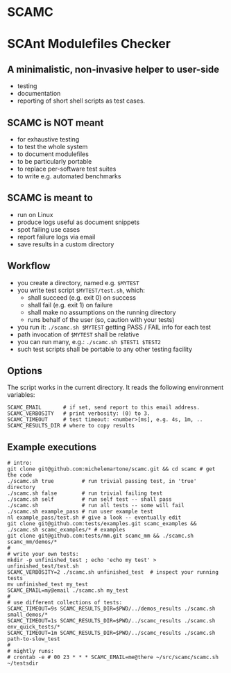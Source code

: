 SCAMC
=====
# SCAnt Modulefiles Checker

## A minimalistic, non-invasive helper to user-side
 * testing
 * documentation
 * reporting
of short shell scripts as test cases.

## SCAMC is NOT meant
 * for exhaustive testing
 * to test the whole system
 * to document modulefiles
 * to be particularly portable
 * to replace per-software test suites
 * to write e.g. automated benchmarks 

## SCAMC is meant to
 * run on Linux
 * produce logs useful as document snippets
 * spot failing use cases
 * report failure logs via email
 * save results in a custom directory

## Workflow
 * you create a directory, named e.g. `$MYTEST`
 * you write test script `$MYTEST/test.sh`, which:
   - shall succeed (e.g. exit 0) on success
   - shall fail    (e.g. exit 1) on failure
   - shall make no assumptions on the running directory
   - runs behalf of the user (so, caution with your tests)
 * you run it: `./scamc.sh $MYTEST`
   getting PASS / FAIL info for each test
 * path invocation of `$MYTEST` shall be relative
 * you can run many, e.g.: `./scamc.sh $TEST1 $TEST2`
 * such test scripts shall be portable to any other testing facility

## Options
The script works in the current directory.
It reads the following environment variables:

    SCAMC_EMAIL       # if set, send report to this email address.
    SCAMC_VERBOSITY   # print verbosity: (0) to 3.
    SCAMC_TIMEOUT     # test timeout: <number>[ms], e.g. 4s, 1m, .. 
    SCAMC_RESULTS_DIR # where to copy results

## Example executions

    # intro:
    git clone git@github.com:michelemartone/scamc.git && cd scamc # get the code
    ./scamc.sh true         # run trivial passing test, in 'true' directory
    ./scamc.sh false        # run trivial failing test
    ./scamc.sh self         # run self test -- shall pass
    ./scamc.sh              # run all tests -- some will fail
    ./scamc.sh example_pass # run user example test
    nl example_pass/test.sh # give a look -- eventually edit
    git clone git@github.com:tests/examples.git scamc_examples && ./scamc.sh scamc_examples/* # examples
    git clone git@github.com:tests/mm.git scamc_mm && ./scamc.sh scamc_mm/demos/*
    #
    # write your own tests:
    mkdir -p unfinished_test ; echo 'echo my test' > unfinished_test/test.sh 
    SCAMC_VERBOSITY=2 ./scamc.sh unfinished_test  # inspect your running tests
    mv unfinished_test my_test
    SCAMC_EMAIL=my@email ./scamc.sh my_test
    # 
    # use different collections of tests:
    SCAMC_TIMEOUT=9s SCAMC_RESULTS_DIR=$PWD/../demos_results ./scamc.sh small_demos/*
    SCAMC_TIMEOUT=1s SCAMC_RESULTS_DIR=$PWD/../scamc_results ./scamc.sh env_quick_tests/*
    SCAMC_TIMEOUT=1m SCAMC_RESULTS_DIR=$PWD/../scamc_results ./scamc.sh path-to-slow_test
    #
    # nightly runs:
    # crontab -e # 00 23 * * * SCAMC_EMAIL=me@there ~/src/scamc/scamc.sh ~/testsdir

